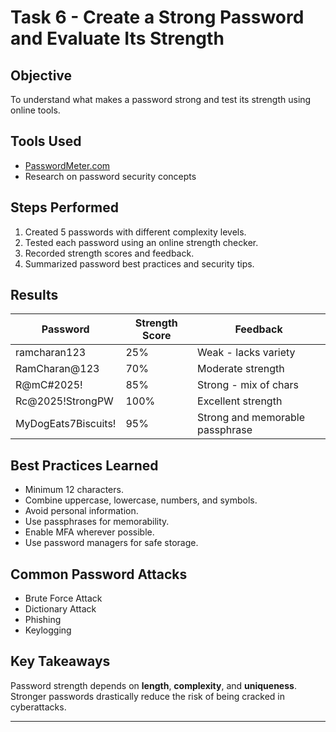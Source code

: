 # Task 6 - Create a Strong Password and Evaluate Its Strength

## Objective
To understand what makes a password strong and test its strength using online tools.

## Tools Used
- [PasswordMeter.com](https://passwordmeter.com)
- Research on password security concepts

## Steps Performed
1. Created 5 passwords with different complexity levels.
2. Tested each password using an online strength checker.
3. Recorded strength scores and feedback.
4. Summarized password best practices and security tips.

## Results

| Password | Strength Score | Feedback |
|-----------|----------------|-----------|
| ramcharan123 | 25% | Weak - lacks variety |
| RamCharan@123 | 70% | Moderate strength |
| R@mC#2025! | 85% | Strong - mix of chars |
| Rc@2025!StrongPW | 100% | Excellent strength |
| MyDogEats7Biscuits! | 95% | Strong and memorable passphrase |

## Best Practices Learned
- Minimum 12 characters.
- Combine uppercase, lowercase, numbers, and symbols.
- Avoid personal information.
- Use passphrases for memorability.
- Enable MFA wherever possible.
- Use password managers for safe storage.

## Common Password Attacks
- Brute Force Attack
- Dictionary Attack
- Phishing
- Keylogging

## Key Takeaways
Password strength depends on **length**, **complexity**, and **uniqueness**.  
Stronger passwords drastically reduce the risk of being cracked in cyberattacks.

---
